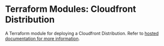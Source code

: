 # Terraform Modules: Cloudfront Distribution

A Terraform module for deploying a Cloudfront Distribution. Refer to [hosted documentation for more information](https://cumberland-cloud.github.io/modules-cloudfront/).